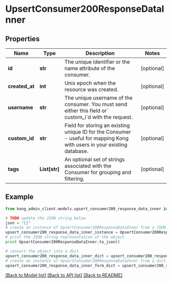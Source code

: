 # UpsertConsumer200ResponseDataInner


## Properties

Name | Type | Description | Notes
------------ | ------------- | ------------- | -------------
**id** | **str** | The unique identifier or the name attribute of the consumer. | [optional] 
**created_at** | **int** | Unix epoch when the resource was created. | [optional] 
**username** | **str** | The unique username of the consumer. You must send either this field or&#x60; custom_i&#x60;d with the request. | [optional] 
**custom_id** | **str** | Field for storing an existing unique ID for the Consumer - useful for mapping Kong with users in your existing database. | [optional] 
**tags** | **List[str]** | An optional set of strings associated with the Consumer for grouping and filtering.  | [optional] 

## Example

```python
from kong_admin_client.models.upsert_consumer200_response_data_inner import UpsertConsumer200ResponseDataInner

# TODO update the JSON string below
json = "{}"
# create an instance of UpsertConsumer200ResponseDataInner from a JSON string
upsert_consumer200_response_data_inner_instance = UpsertConsumer200ResponseDataInner.from_json(json)
# print the JSON string representation of the object
print UpsertConsumer200ResponseDataInner.to_json()

# convert the object into a dict
upsert_consumer200_response_data_inner_dict = upsert_consumer200_response_data_inner_instance.to_dict()
# create an instance of UpsertConsumer200ResponseDataInner from a dict
upsert_consumer200_response_data_inner_form_dict = upsert_consumer200_response_data_inner.from_dict(upsert_consumer200_response_data_inner_dict)
```
[[Back to Model list]](../README.md#documentation-for-models) [[Back to API list]](../README.md#documentation-for-api-endpoints) [[Back to README]](../README.md)


